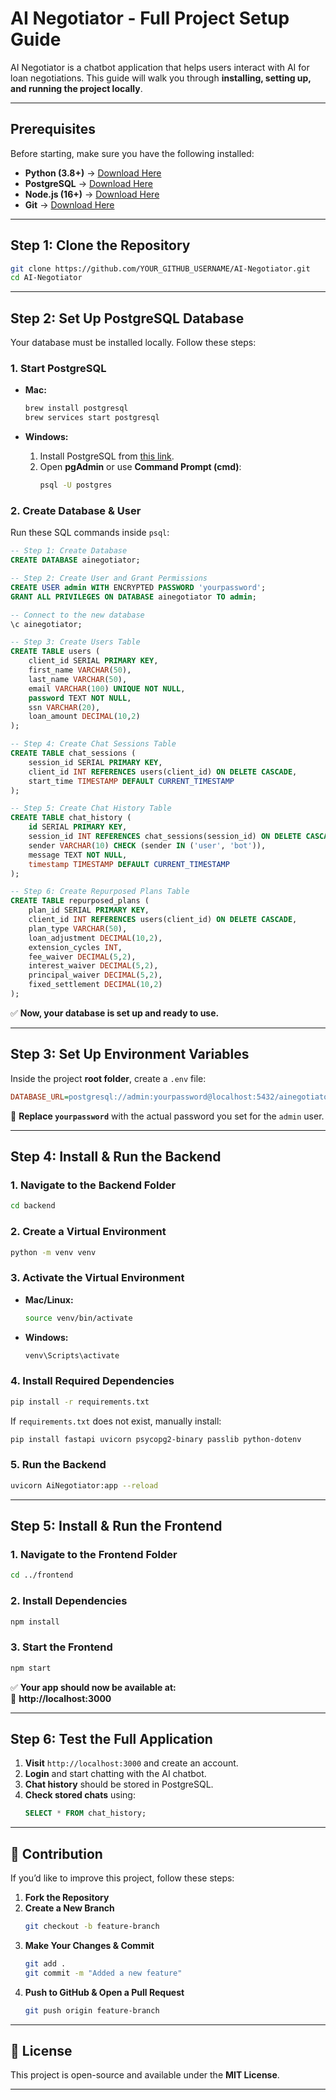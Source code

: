 # AI Negotiator - Full Project Setup Guide

AI Negotiator is a chatbot application that helps users interact with AI for loan negotiations. This guide will walk you through **installing, setting up, and running the project locally**.

---

## **Prerequisites**
Before starting, make sure you have the following installed:

- **Python (3.8+)** → [Download Here](https://www.python.org/downloads/)
- **PostgreSQL** → [Download Here](https://www.postgresql.org/download/)
- **Node.js (16+)** → [Download Here](https://nodejs.org/)
- **Git** → [Download Here](https://git-scm.com/)

---

## **Step 1: Clone the Repository**
```sh
git clone https://github.com/YOUR_GITHUB_USERNAME/AI-Negotiator.git
cd AI-Negotiator
```

---

## **Step 2: Set Up PostgreSQL Database**
Your database must be installed locally. Follow these steps:

### **1. Start PostgreSQL**
- **Mac:**  
  ```sh
  brew install postgresql
  brew services start postgresql
  ```

- **Windows:**  
  1. Install PostgreSQL from [this link](https://www.postgresql.org/download/).
  2. Open **pgAdmin** or use **Command Prompt (cmd)**:
     ```sh
     psql -U postgres
     ```

### **2. Create Database & User**
Run these SQL commands inside `psql`:
```sql
-- Step 1: Create Database
CREATE DATABASE ainegotiator;

-- Step 2: Create User and Grant Permissions
CREATE USER admin WITH ENCRYPTED PASSWORD 'yourpassword';
GRANT ALL PRIVILEGES ON DATABASE ainegotiator TO admin;

-- Connect to the new database
\c ainegotiator;

-- Step 3: Create Users Table
CREATE TABLE users (
    client_id SERIAL PRIMARY KEY,
    first_name VARCHAR(50),
    last_name VARCHAR(50),
    email VARCHAR(100) UNIQUE NOT NULL,
    password TEXT NOT NULL,
    ssn VARCHAR(20),
    loan_amount DECIMAL(10,2)
);

-- Step 4: Create Chat Sessions Table
CREATE TABLE chat_sessions (
    session_id SERIAL PRIMARY KEY,
    client_id INT REFERENCES users(client_id) ON DELETE CASCADE,
    start_time TIMESTAMP DEFAULT CURRENT_TIMESTAMP
);

-- Step 5: Create Chat History Table
CREATE TABLE chat_history (
    id SERIAL PRIMARY KEY,
    session_id INT REFERENCES chat_sessions(session_id) ON DELETE CASCADE,
    sender VARCHAR(10) CHECK (sender IN ('user', 'bot')),
    message TEXT NOT NULL,
    timestamp TIMESTAMP DEFAULT CURRENT_TIMESTAMP
);

-- Step 6: Create Repurposed Plans Table
CREATE TABLE repurposed_plans (
    plan_id SERIAL PRIMARY KEY,
    client_id INT REFERENCES users(client_id) ON DELETE CASCADE,
    plan_type VARCHAR(50),
    loan_adjustment DECIMAL(10,2),
    extension_cycles INT,
    fee_waiver DECIMAL(5,2),
    interest_waiver DECIMAL(5,2),
    principal_waiver DECIMAL(5,2),
    fixed_settlement DECIMAL(10,2)
);
```

✅ **Now, your database is set up and ready to use.**

---

## **Step 3: Set Up Environment Variables**
Inside the project **root folder**, create a `.env` file:

```ini
DATABASE_URL=postgresql://admin:yourpassword@localhost:5432/ainegotiator
```

🔹 **Replace `yourpassword`** with the actual password you set for the `admin` user.

---

## **Step 4: Install & Run the Backend**
### **1. Navigate to the Backend Folder**
```sh
cd backend
```

### **2. Create a Virtual Environment**
```sh
python -m venv venv
```

### **3. Activate the Virtual Environment**
- **Mac/Linux:**
  ```sh
  source venv/bin/activate
  ```
- **Windows:**
  ```sh
  venv\Scripts\activate
  ```

### **4. Install Required Dependencies**
```sh
pip install -r requirements.txt
```

If `requirements.txt` does not exist, manually install:
```sh
pip install fastapi uvicorn psycopg2-binary passlib python-dotenv
```

### **5. Run the Backend**
```sh
uvicorn AiNegotiator:app --reload
```

---

## **Step 5: Install & Run the Frontend**
### **1. Navigate to the Frontend Folder**
```sh
cd ../frontend
```

### **2. Install Dependencies**
```sh
npm install
```

### **3. Start the Frontend**
```sh
npm start
```

✅ **Your app should now be available at:**  
🔗 **http://localhost:3000**

---

## **Step 6: Test the Full Application**
1. **Visit** `http://localhost:3000` and create an account.
2. **Login** and start chatting with the AI chatbot.
3. **Chat history** should be stored in PostgreSQL.
4. **Check stored chats** using:
   ```sql
   SELECT * FROM chat_history;
   ```

---

## **📌 Contribution**
If you’d like to improve this project, follow these steps:

1. **Fork the Repository**  
2. **Create a New Branch**  
   ```sh
   git checkout -b feature-branch
   ```
3. **Make Your Changes & Commit**  
   ```sh
   git add .
   git commit -m "Added a new feature"
   ```
4. **Push to GitHub & Open a Pull Request**  
   ```sh
   git push origin feature-branch
   ```

---

## **📌 License**
This project is open-source and available under the **MIT License**.

---
